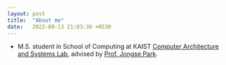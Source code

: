 ```yaml
---
layout: post
title:  "About me"
date:   2022-09-13 21:03:36 +0530
---
```

- M.S. student in School of Computing at KAIST [Computer Architecture and Systems Lab][casys], advised by [Prof. Jongse Park][jspark]. 

[jspark]: https://jongse-park.github.io
[casys]: https://casyslab.kaist.ac.kr